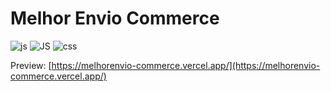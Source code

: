 # Melhor Envio Commerce

![js](https://img.shields.io/badge/JS-Vue-50BB7A?style=for-the-badge)
![JS](https://img.shields.io/badge/JS-Vite-747bff?style=for-the-badge)
![css](https://img.shields.io/badge/Sass-Styles-bf4080?style=for-the-badge)

Preview: [https://melhorenvio-commerce.vercel.app/](https://melhorenvio-commerce.vercel.app/)
